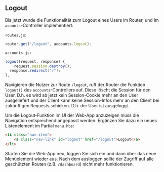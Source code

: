 ## Logout

Bis jetzt wurde die Funktionalität zum Logout eines Users im Router, und im `acounts`-Controller implementiert:

`routes.js`:

```js
router.get("/logout", accounts.logout); 
```

`accounts.js:`

```js
logout(request, response) {
	request.session.destroy();
  response.redirect("/");
},
```

Navigieren die Nutzer zur Route `/logout`, ruft der Router die Funktion `logout()` des `accounts`-Controllers auf. Diese löscht die Session für den User. D.h. es wird ab jetzt kein Session-Cookie mehr an den User ausgeliefert und der Client kann keine Session-Infos mehr an den Client bei zukünftigen Requests schicken. D.h. der User ist ausgeloggt.

Um die Logout-Funktion im UI der Web-App anzuzeigen muss die Navigation entsprechend angepasst werden. Ergänzen Sie dazu ein neues Listenelement im Partial `menu.hbs`:

```html
<li class="nav-item">
	<a class="nav-link" id="logout" href="/logout">Logout</a>
</li>
```

Starten Sie die Web-App neu, loggen Sie sich ein und dann über das neue Menüelement wieder aus. Nach dem ausloggen sollte der Zugriff auf alle geschützten Routen (z.B. `/dashboard`) nicht mehr funktionieren.
